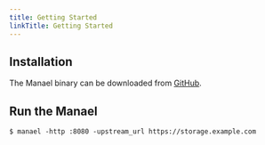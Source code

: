 ```yaml
---
title: Getting Started
linkTitle: Getting Started
---
```


## Installation

The Manael binary can be downloaded from [GitHub](https://github.com/manaelproxy/manael/releases).

## Run the Manael

```console
$ manael -http :8080 -upstream_url https://storage.example.com
```
